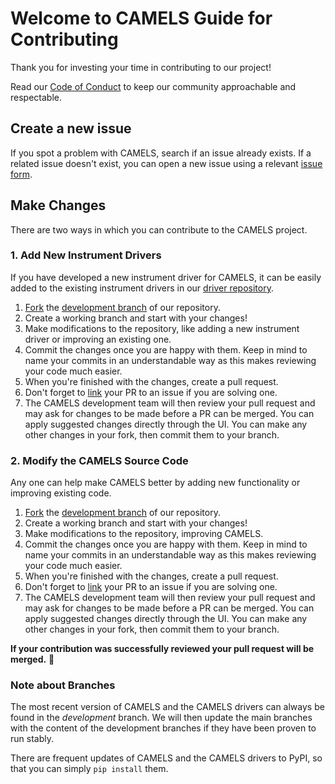 # Welcome to CAMELS Guide for Contributing

Thank you for investing your time in contributing to our project!

Read our [Code of Conduct](code_of_conduct.md) to keep our community approachable and respectable.

## Create a new issue

If you spot a problem with CAMELS, search if an issue already exists. If a related issue doesn't exist, you can open a new issue using a relevant [issue form](https://github.com/FAU-LAP/NOMAD-CAMELS/issues).

## Make Changes

There are two ways in which you can contribute to the CAMELS project.

### 1. Add New Instrument Drivers

If you have developed a new instrument driver for CAMELS, it can be easily added to the existing instrument drivers in our [driver repository](https://github.com/FAU-LAP/CAMELS_drivers/tree/development).

1. [Fork](https://docs.github.com/en/get-started/quickstart/fork-a-repo#fork-an-example-repository) the [development branch](https://github.com/FAU-LAP/CAMELS_drivers/tree/development) of our repository.
2. Create a working branch and start with your changes!
3. Make modifications to the repository, like adding a new instrument driver or improving an existing one.
4. Commit the changes once you are happy with them. Keep in mind to name your commits in an understandable way as this makes reviewing your code much easier.
5. When you're finished with the changes, create a pull request.
6. Don't forget to [link](https://docs.github.com/en/issues/tracking-your-work-with-issues/linking-a-pull-request-to-an-issue) your PR to an issue if you are solving one.
7. The CAMELS development team will then review your pull request and may ask for changes to be made before a PR can be merged. You can apply suggested changes directly through the UI. You can make any other changes in your fork, then commit them to your branch.

### 2. Modify the CAMELS Source Code

Any one can help make CAMELS better by adding new functionality or improving existing code.

1. [Fork](https://docs.github.com/en/get-started/quickstart/fork-a-repo#fork-an-example-repository) the [development branch](https://github.com/FAU-LAP/NOMAD-CAMELS/tree/development) of our repository.
2. Create a working branch and start with your changes!
3. Make modifications to the repository, improving CAMELS.
4. Commit the changes once you are happy with them. Keep in mind to name your commits in an understandable way as this makes reviewing your code much easier.
5. When you're finished with the changes, create a pull request.
6. Don't forget to [link](https://docs.github.com/en/issues/tracking-your-work-with-issues/linking-a-pull-request-to-an-issue) your PR to an issue if you are solving one.
7. The CAMELS development team will then review your pull request and may ask for changes to be made before a PR can be merged. You can apply suggested changes directly through the UI. You can make any other changes in your fork, then commit them to your branch.

**If your contribution was successfully reviewed your pull request will be merged.** &#127881;

### Note about Branches

The most recent version of CAMELS and the CAMELS drivers can always be found in the _development_ branch. We will then update the main branches with the content of the development branches if they have been proven to run stably.

There are frequent updates of CAMELS and the CAMELS drivers to PyPI, so that you can simply `pip install` them.